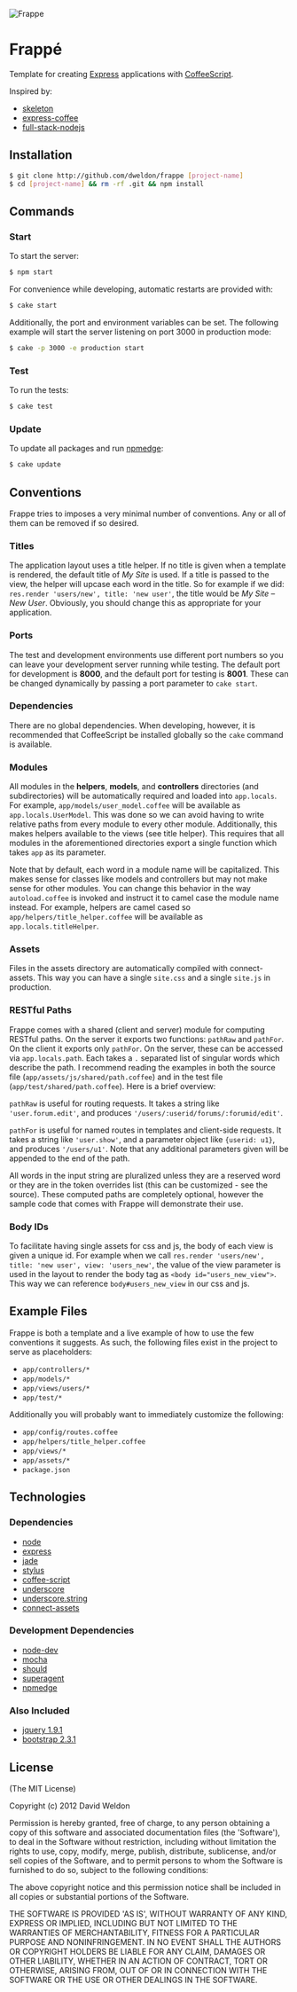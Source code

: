 ![Frappe](https://raw.github.com/dweldon/frappe/master/app/public/img/frappe.png)

# Frappé

Template for creating [Express](http://expressjs.com) applications with
[CoffeeScript](http://coffeescript.org).

Inspired by:
* [skeleton](https://github.com/EtienneLem/skeleton)
* [express-coffee](https://github.com/twilson63/express-coffee)
* [full-stack-nodejs](https://peepcode.com/screencasts/javascript)

## Installation

```sh
$ git clone http://github.com/dweldon/frappe [project-name]
$ cd [project-name] && rm -rf .git && npm install
```

## Commands

### Start

To start the server:
```sh
$ npm start
```

For convenience while developing, automatic restarts are provided with:
```sh
$ cake start
```

Additionally, the port and environment variables can be set. The following
example will start the server listening on port 3000 in production mode:
```sh
$ cake -p 3000 -e production start
```

### Test

To run the tests:
```sh
$ cake test
```

### Update

To update all packages and run [npmedge](https://npmjs.org/package/npmedge):
```sh
$ cake update
```

## Conventions

Frappe tries to imposes a very minimal number of conventions. Any or all of them
can be removed if so desired.

### Titles

The application layout uses a title helper. If no title is given when a template
is rendered, the default title of *My Site* is used. If a title is passed to the
view, the helper will upcase each word in the title. So for example if we did:
`res.render 'users/new', title: 'new user'`, the title would be
*My Site – New User*. Obviously, you should change this as appropriate for your
application.

### Ports

The test and development environments use different port numbers so you can
leave your development server running while testing. The default port for
development is **8000**, and the default port for testing is **8001**. These can
be changed dynamically by passing a port parameter to `cake start`.

### Dependencies

There are no global dependencies. When developing, however, it is recommended
that CoffeeScript be installed globally so the `cake` command is available.

### Modules

All modules in the **helpers**, **models**, and **controllers** directories (and
subdirectories) will be automatically required and loaded into `app.locals`. For
example, `app/models/user_model.coffee` will be available as
`app.locals.UserModel`. This was done so we can avoid having to write relative
paths from every module to every other module. Additionally, this makes helpers
available to the views (see title helper). This requires that all modules in the
aforementioned directories export a single function which takes `app` as its
parameter.

Note that by default, each word in a module name will be capitalized. This makes
sense for classes like models and controllers but may not make sense for other
modules. You can change this behavior in the way `autoload.coffee` is invoked
and instruct it to camel case the module name instead. For example, helpers are
camel cased so `app/helpers/title_helper.coffee` will be available as
`app.locals.titleHelper`.

### Assets

Files in the assets directory are automatically compiled with connect-assets.
This way you can have a single `site.css` and a single `site.js` in production.

### RESTful Paths

Frappe comes with a shared (client and server) module for computing RESTful
paths. On the server it exports two functions: `pathRaw` and `pathFor`. On the
client it exports only `pathFor`. On the server, these can be accessed via
`app.locals.path`. Each takes a `.` separated list of singular words which
describe the path. I recommend reading the examples in both the source file
(`app/assets/js/shared/path.coffee`) and in the test file
(`app/test/shared/path.coffee`). Here is a brief overview:

`pathRaw` is useful for routing requests. It takes a string like
`'user.forum.edit'`, and produces `'/users/:userid/forums/:forumid/edit'`.

`pathFor` is useful for named routes in templates and client-side requests. It
takes a string like `'user.show'`, and a parameter object like `{userid: u1}`,
and produces `'/users/u1'`. Note that any additional parameters given will be
appended to the end of the path.

All words in the input string are pluralized unless they are a reserved word or
they are in the token overrides list (this can be customized - see the source).
These computed paths are completely optional, however the sample code that comes
with Frappe will demonstrate their use.

### Body IDs
To facilitate having single assets for css and js, the body of each
view is given a unique id. For example when we call
`res.render 'users/new', title: 'new user', view: 'users_new'`, the value of the
view parameter is used in the layout to render the body tag as
`<body id="users_new_view">`. This way we can reference `body#users_new_view` in
our css and js.

## Example Files
Frappe is both a template and a live example of how to use the few conventions
it suggests. As such, the following files exist in the project to serve as
placeholders:

* `app/controllers/*`
* `app/models/*`
* `app/views/users/*`
* `app/test/*`

Additionally you will probably want to immediately customize the following:

* `app/config/routes.coffee`
* `app/helpers/title_helper.coffee`
* `app/views/*`
* `app/assets/*`
* `package.json`

## Technologies

### Dependencies

* [node](http://nodejs.org/)
* [express](https://github.com/visionmedia/express)
* [jade](https://github.com/visionmedia/jade)
* [stylus](https://github.com/learnboost/stylus)
* [coffee-script](https://github.com/jashkenas/coffee-script)
* [underscore](http://documentcloud.github.com/underscore/)
* [underscore.string](https://github.com/epeli/underscore.string)
* [connect-assets](https://github.com/adunkman/connect-assets)

### Development Dependencies

* [node-dev](https://github.com/fgnass/node-dev)
* [mocha](https://github.com/visionmedia/mocha)
* [should](https://github.com/visionmedia/should.js)
* [superagent](https://github.com/visionmedia/superagent)
* [npmedge](https://npmjs.org/package/npmedge)

### Also Included

* [jquery 1.9.1](http://jquery.com/)
* [bootstrap 2.3.1](http://twitter.github.com/bootstrap/)

## License

(The MIT License)

Copyright (c) 2012 David Weldon

Permission is hereby granted, free of charge, to any person obtaining
a copy of this software and associated documentation files (the
'Software'), to deal in the Software without restriction, including
without limitation the rights to use, copy, modify, merge, publish,
distribute, sublicense, and/or sell copies of the Software, and to
permit persons to whom the Software is furnished to do so, subject to
the following conditions:

The above copyright notice and this permission notice shall be
included in all copies or substantial portions of the Software.

THE SOFTWARE IS PROVIDED 'AS IS', WITHOUT WARRANTY OF ANY KIND,
EXPRESS OR IMPLIED, INCLUDING BUT NOT LIMITED TO THE WARRANTIES OF
MERCHANTABILITY, FITNESS FOR A PARTICULAR PURPOSE AND NONINFRINGEMENT.
IN NO EVENT SHALL THE AUTHORS OR COPYRIGHT HOLDERS BE LIABLE FOR ANY
CLAIM, DAMAGES OR OTHER LIABILITY, WHETHER IN AN ACTION OF CONTRACT,
TORT OR OTHERWISE, ARISING FROM, OUT OF OR IN CONNECTION WITH THE
SOFTWARE OR THE USE OR OTHER DEALINGS IN THE SOFTWARE.
